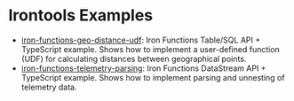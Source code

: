 # Irontools Examples

- [iron-functions-geo-distance-udf](./iron-functions-typescript-table-api): Iron Functions Table/SQL API + TypeScript example. Shows how to implement a user-defined function (UDF) for calculating distances between geographical points.
- [iron-functions-telemetry-parsing](./iron-functions-telemetry-parsing): Iron Functions DataStream API + TypeScript example. Shows how to implement parsing and unnesting of telemetry data.
